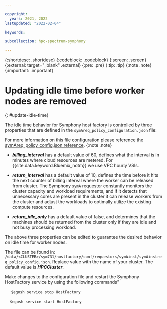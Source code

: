 ```yaml
---

copyright:
  years: 2021, 2022
lastupdated: "2022-02-04"

keywords: 

subcollection: hpc-spectrum-symphony

---
```


{:shortdesc: .shortdesc}
{:codeblock: .codeblock}
{:screen: .screen}
{:external: target="_blank" .external}
{:pre: .pre}
{:tip: .tip}
{:note .note}
{:important: .important}

# Updating idle time before worker nodes are removed
{: #update-idle-time}

The idle time behavior for Symphony host factory is controlled by three properties that are defined in the ``symAreq_policy_configuration.json`` file:

 For more information on this file configuration please reference the [symAreq_policy_config.json reference](/docs/en/spectrum-symphony/7.3.1?topic=reference-symareq-policy-configjson).
 {:note .note}

- ***billing_interval*** has a default value of 60, defines what the interval is in minutes where cloud resources are metered. For {{site.data.keyword.Bluemix_notm}} we use VPC hourly VSIs.

- ***return_interval*** has a default value of 10, defines the time before it hits the next counter of billing interval where the worker can be released from cluster. The Symphony ``symA`` requestor constantly monitors the cluster capacity and workload requirements, and if it detects that unnecessary cores are present in the cluster it can release workers from the cluster and adjust the workloads to optimally utilize the existing compute resources.

- ***return_idle_only*** has a default value of false, and determines that the machines should be returned from the cluster only if they are idle and not busy processing workload.

The above three properties can be edited to guarantee the desired behavior on idle time for worker nodes.

The file can be found in:
 ``/data/<CLUSTER>/sym731/hostfactory/conf/requestors/symAinst/symAinstreq_policy_config.json``.
Replace <CLUSTER> value with the name of your cluster. The default value is ***HPCCluster***. 

Make changes to the configuration file and restart the Symphony HostFactory service by using the following commands"

      ``$egosh service stop HostFactory``

    ``$egosh service start HostFactory``